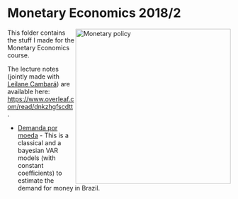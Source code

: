 # Monetary Economics 2018/2

<p align = "left">
    <img src="https://s3.amazonaws.com/lowres.cartoonstock.com/-monetary_planning-darts-interventionist_economics-stocks_and_bonds-bailouts-dbrn812_low.jpg" alt="Monetary policy" width="350" align = "right">
  

This folder contains the stuff I made for the Monetary Economics course.

The lecture notes (jointly made with [Leilane Cambará](https://github.com/leilanefrc)) are available here: https://www.overleaf.com/read/dnkzhgfscdtt .

* [Demanda por moeda](https://htmlpreview.github.io/?https://raw.githubusercontent.com/aishameriane/msc-economics/master/Monetary-Economics/Demanda_por_moeda.html?token=ACpkztqegGBiMQGlvZDR_uW3_npP7CCqks5blxsMwA%3D%3D) - This is a classical and a bayesian VAR models (with constant coefficients) to estimate the demand for money in Brazil.
